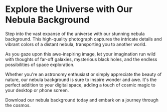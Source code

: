 <!--font:Montserrat-->

# Explore the Universe with Our Nebula Background

Step into the vast expanse of the universe with our stunning nebula background. This high-quality photograph captures the intricate details and vibrant colors of a distant nebula, transporting you to another world.

As you gaze upon this awe-inspiring image, let your imagination run wild with thoughts of far-off galaxies, mysterious black holes, and the endless possibilities of space exploration.

Whether you're an astronomy enthusiast or simply appreciate the beauty of nature, our nebula background is sure to inspire wonder and awe. It's the perfect addition to your digital space, adding a touch of cosmic magic to your desktop or phone screen.

Download our nebula background today and embark on a journey through the cosmos.

<!--

Write me markdown content of website with wallpaper:

"A realistic photograph of a nebula, with bright colors and intricate details that showcase the beauty of the universe."

The header of the page should not be copy of the text but rather a real content of the website which is using this wallpaper.


---


# Explore the Wonders of the Universe with Our Nebula Wallpaper

Transform your desktop or phone screen into a stunning visual display with our realistic photograph of a nebula. This wallpaper captures the intricate details and bright colors of one of the most awe-inspiring wonders of the universe.

Whether you're an astronomy enthusiast or simply appreciate the beauty of nature, our nebula wallpaper is sure to impress. The high-quality image will transport you to another world and inspire your imagination.

Download our nebula wallpaper today and add a touch of cosmic wonder to your digital space.


---


Heading should not include word "wallpaper". The website should not be about the wallpaper itself, wallpaper is just a related background, rewrite whole content.


---


# Journey Through the Cosmos with Our Nebula Background

Step into the vast expanse of the universe with our stunning nebula background. This realistic photograph captures the intricate details and vibrant colors of a distant nebula, transporting you to another world.

As you gaze upon this awe-inspiring image, let your imagination run wild with thoughts of far-off galaxies, mysterious black holes, and the endless possibilities of space exploration.

Whether you're an astronomy enthusiast or simply appreciate the beauty of nature, our nebula background is sure to inspire wonder and awe. It's the perfect addition to your desktop or phone screen, adding a touch of cosmic magic to your digital space.

Download our nebula background today and embark on a journey through the cosmos.


---


Heading is too long, rewrite whole content.


---


# Discover the Beauty of the Universe with Our Nebula Background

Experience the wonder of the universe with our stunning nebula background. This high-quality photograph captures the intricate details and vibrant colors of a distant nebula, transporting you to another world.

As you gaze upon this awe-inspiring image, let your imagination run wild with thoughts of far-off galaxies, mysterious black holes, and the endless possibilities of space exploration.

Whether you're an astronomy enthusiast or simply appreciate the beauty of nature, our nebula background is sure to inspire wonder and awe. It's the perfect addition to your digital space, adding a touch of cosmic magic to your desktop or phone screen.

Download our nebula background today and discover the beauty of the universe for yourself.


---


Heading is too long, rewrite whole content.


---


# Explore the Universe with Our Nebula Background

Step into the vast expanse of the universe with our stunning nebula background. This high-quality photograph captures the intricate details and vibrant colors of a distant nebula, transporting you to another world.

As you gaze upon this awe-inspiring image, let your imagination run wild with thoughts of far-off galaxies, mysterious black holes, and the endless possibilities of space exploration.

Whether you're an astronomy enthusiast or simply appreciate the beauty of nature, our nebula background is sure to inspire wonder and awe. It's the perfect addition to your digital space, adding a touch of cosmic magic to your desktop or phone screen.

Download our nebula background today and embark on a journey through the cosmos.


---


Write me a Google font which is best fitting for the website.

Pick from the list:
- Orbitron
- Lato
- IBM Plex Sans
- Inter
- Open Sans
- Exo 2
- Roboto
- Barlow Condensed
- Poppins
- Montserrat
- Alegreya
- Raleway
- Futura
- Dancing Script
- Playfair Display
- Great Vibes
- Lobster


Write just the font name nothing else.


---


Montserrat

-->

